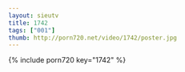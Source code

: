 ```yaml
--- 
layout: sieutv
title: 1742
tags: ["001"]
thumb: http://porn720.net/video/1742/poster.jpg
---
```

{% include porn720 key="1742" %} 
